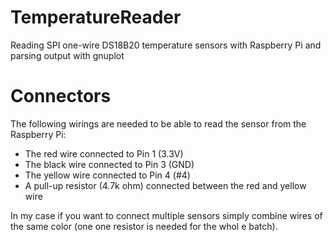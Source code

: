 # TemperatureReader
Reading SPI one-wire DS18B20 temperature sensors with Raspberry Pi and parsing output with gnuplot

# Connectors

The following wirings are needed to be able to read the sensor from the Raspberry Pi:
 - The red wire connected to Pin 1 (3.3V)
 - The black wire connected to Pin 3 (GND)
 - The yellow wire connected to Pin 4 (#4) 
 - A pull-up resistor (4.7k ohm) connected between the red and yellow wire
 
 
 In my case if you want to connect multiple sensors simply combine wires of the same color (one one resistor is needed for the whol e batch).
 
 
